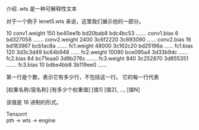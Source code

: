 介绍
.wts 是一种可解释性文本

对于一个例子 lenet5.wts 来说，这里我们展示他的一部分。

10
conv1.weight 150 be40ee1b bd20bab8 bdc4bc53 .......
conv1.bias 6 bd327058 .......
conv2.weight 2400 3c6f2220 3c693090 ......
conv2.bias 16 bd183967 bcb1ac8a .......
fc1.weight 48000 3c162c20 bd25196a ......
fc1.bias 120 3d3c3d49 bc64b948 ......
fc2.weight 10080 bce095a4 3d33b9dc ......
fc2.bias 84 bc71eaa0 3d9b276c ....... 
fc3.weight 840 3c252870 3d855351 .......
fc3.bias 10 bdbe4bb8 3b119ee0 ......
 
第一行是个数，表示它有多少行，不包括这一行。
它的每一行代表

[权重名称/层名称] [有多少个权重值] [值1] [值2], ..., [值N]

该值是 16 进制的形式。

Tensorrt  
pth -> wts -> engine
